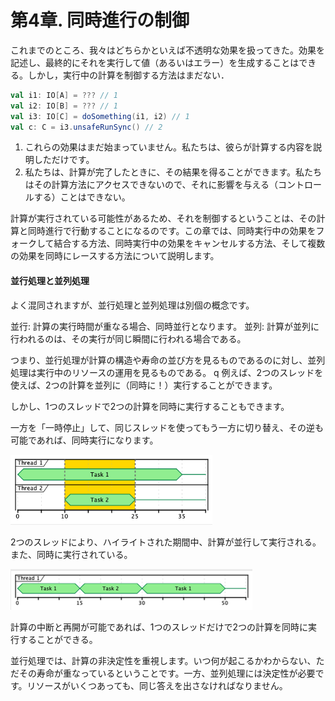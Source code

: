 # 第4章. 同時進行の制御

これまでのところ、我々はどちらかといえば不透明な効果を扱ってきた。効果を記述し、最終的にそれを実行して値（あるいはエラー）を生成することはできる。しかし，実行中の計算を制御する方法はまだない．

```scala
val i1: IO[A] = ??? // 1
val i2: IO[B] = ??? // 1
val i3: IO[C] = doSomething(i1, i2) // 1
val c: C = i3.unsafeRunSync() // 2
```

1. これらの効果はまだ始まっていません。私たちは、彼らが計算する内容を説明しただけです。
2. 私たちは、計算が完了したときに、その結果を得ることができます。私たちはその計算方法にアクセスできないので、それに影響を与える（コントロールする）ことはできない。

計算が実行されている可能性があるため、それを制御するということは、その計算と同時進行で行動することになるのです。この章では、同時実行中の効果をフォークして結合する方法、同時実行中の効果をキャンセルする方法、そして複数の効果を同時にレースする方法について説明します。


#### 並行処理と並列処理

よく混同されますが、並行処理と並列処理は別個の概念です。

並行: 計算の実行時間が重なる場合、同時並行となります。
並列: 計算が並列に行われるのは、その実行が同じ瞬間に行われる場合である。

つまり、並行処理が計算の構造や寿命の並び方を見るものであるのに対し、並列処理は実行中のリソースの運用を見るものである。
q
例えば、2つのスレッドを使えば、2つの計算を並列に（同時に！）実行することができます。

しかし、1つのスレッドで2つの計算を同時に実行することもできます。

一方を「一時停止」して、同じスレッドを使ってもう一方に切り替え、その逆も可能であれば、同時実行になります。

![parallel_thread.png](./images/parallel_thread.png)

2つのスレッドにより、ハイライトされた期間中、計算が並行して実行される。また、同時に実行されている。

![concurrent_thread.png](./images/concurrent_thread.png)

計算の中断と再開が可能であれば、1つのスレッドだけで2つの計算を同時に実行することができる。

並行処理では、計算の非決定性を重視します。いつ何が起こるかわからない、ただその寿命が重なっているということです。一方、並列処理には決定性が必要です。リソースがいくつあっても、同じ答えを出さなければなりません。

